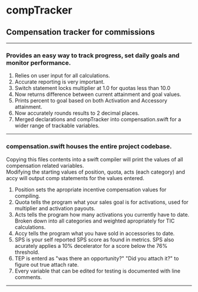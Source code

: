 # compTracker
## Compensation tracker for commissions
---
### Provides an easy way to track progress, set daily goals and monitor performance.
  1. Relies on user input for all calculations.
  2. Accurate reporting is very important.
  3. Switch statement locks multiplier at 1.0 for quotas less than 10.0
  4. Now returns difference between current attainment and goal values.
  5. Prints percent to goal based on both Activation and Accessory attainment.
  6. Now accurately rounds results to 2 decimal places.
  7. Merged declarations and compTracker into compensation.swift for a wider range of trackable variables.

---
### compensation.swift houses the entire project codebase.  
Copying this files contents into a swift compiler will print the values of all compensation related variables.  
Modifying the starting values of position, quota, acts (each category) and accy will output comp statements for the values entered.  
  1. Position sets the apropriate incentive compensation values for compiling.  
  2. Quota tells the program what your sales goal is for activations, used for multiplier and activation payouts. 
  3. Acts tells the program how many activations you currently have to date. Broken down into all categories and weighted apropriately for TIC calculations. 
  4. Accy tells the program what you have sold in accessories to date.
  5. SPS is your self reported SPS score as found in metrics. SPS also acurately applies a 10% decelerator for a score below the 76% threshold.
  6. TEP is enterd as "was there an opportunity?" "Did you attach it?" to figure out true attach rate.
  7. Every variable that can be edited for testing is documented with line comments. 
	
---
